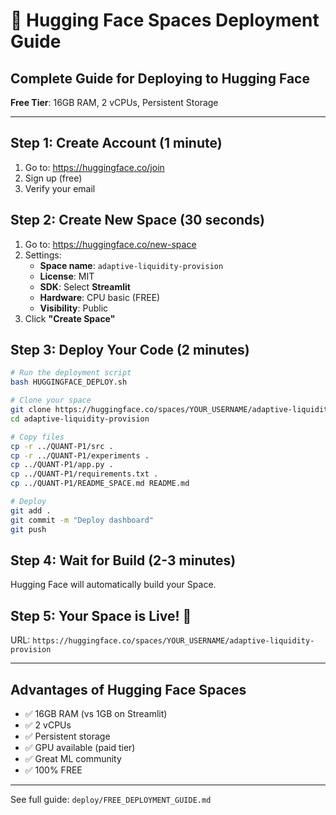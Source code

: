 # 🤗 Hugging Face Spaces Deployment Guide

## Complete Guide for Deploying to Hugging Face

**Free Tier**: 16GB RAM, 2 vCPUs, Persistent Storage

---

## Step 1: Create Account (1 minute)

1. Go to: https://huggingface.co/join
2. Sign up (free)
3. Verify your email

## Step 2: Create New Space (30 seconds)

1. Go to: https://huggingface.co/new-space
2. Settings:
   - **Space name**: `adaptive-liquidity-provision`
   - **License**: MIT
   - **SDK**: Select **Streamlit**
   - **Hardware**: CPU basic (FREE)
   - **Visibility**: Public
3. Click **"Create Space"**

## Step 3: Deploy Your Code (2 minutes)

```bash
# Run the deployment script
bash HUGGINGFACE_DEPLOY.sh

# Clone your space
git clone https://huggingface.co/spaces/YOUR_USERNAME/adaptive-liquidity-provision
cd adaptive-liquidity-provision

# Copy files
cp -r ../QUANT-P1/src .
cp -r ../QUANT-P1/experiments .
cp ../QUANT-P1/app.py .
cp ../QUANT-P1/requirements.txt .
cp ../QUANT-P1/README_SPACE.md README.md

# Deploy
git add .
git commit -m "Deploy dashboard"
git push
```

## Step 4: Wait for Build (2-3 minutes)

Hugging Face will automatically build your Space.

## Step 5: Your Space is Live! 🎉

URL: `https://huggingface.co/spaces/YOUR_USERNAME/adaptive-liquidity-provision`

---

## Advantages of Hugging Face Spaces

- ✅ 16GB RAM (vs 1GB on Streamlit)
- ✅ 2 vCPUs
- ✅ Persistent storage
- ✅ GPU available (paid tier)
- ✅ Great ML community
- ✅ 100% FREE

---

See full guide: `deploy/FREE_DEPLOYMENT_GUIDE.md`
